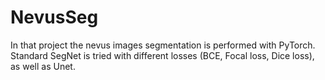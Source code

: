 # NevusSeg

In that project the nevus images segmentation is performed with PyTorch.<br>
Standard SegNet is tried with different losses (BCE, Focal loss, Dice loss), as well as Unet.
